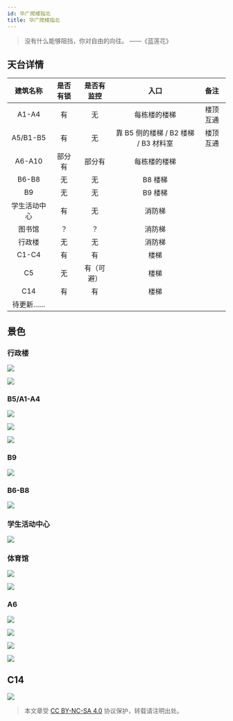 ```yaml
---
id: 华广爬楼指北
title: 华广爬楼指北
---
```


> 没有什么能够阻挡，你对自由的向往。 ——《蓝莲花》

## 天台详情

|   建筑名称   | 是否有锁 | 是否有监控 |                 入口                 |   备注   |
| :----------: | :------: | :--------: | :----------------------------------: | :------: |
|    A1-A4     |    有    |     无     |             每栋楼的楼梯             | 楼顶互通 |
|   A5/B1-B5   |    有    |     无     | 靠 B5 侧的楼梯 / B2 楼梯 / B3 材料室 | 楼顶互通 |
|    A6-A10    |  部分有  |   部分有   |             每栋楼的楼梯             |          |
|    B6-B8     |    无    |     无     |               B8 楼梯                |          |
|      B9      |    无    |     无     |               B9 楼梯                |          |
| 学生活动中心 |    有    |     无     |                消防梯                |          |
|    图书馆    |    ？    |     ？     |                消防梯                |          |
|    行政楼    |    无    |     无     |                消防梯                |          |
|    C1-C4     |    有    |     有     |             楼梯             |          |
|      C5      |    无    | 有（可避） |             楼梯             |          |
|      C14      |    有    | 有 |             楼梯             |          |
|   待更新……   |          |            |                                      |          |

## 景色

### 行政楼

![](https://cos.wiki-power.com/img/20200202212828.jpg)

![](https://cos.wiki-power.com/img/20200202212950.jpg)

### B5/A1-A4

![](https://cos.wiki-power.com/img/20200202212913.jpg)

![](https://cos.wiki-power.com/img/20210715143321.jpg)

![](https://cos.wiki-power.com/img/20210715143543.jpg)

### B9

![](https://cos.wiki-power.com/img/20200202212437.jpg)

### B6-B8

![](https://cos.wiki-power.com/img/20200202212548.jpg)

### 学生活动中心

![](https://cos.wiki-power.com/img/20200202212729.jpg)

### 体育馆

![](https://cos.wiki-power.com/img/20200202212844.jpg)

![](https://cos.wiki-power.com/img/20200202212751.jpg)

### A6

![](https://cos.wiki-power.com/img/20200202212934.jpg)

![](https://cos.wiki-power.com/img/20200202212629.jpg)

![](https://cos.wiki-power.com/img/20200202212810.jpg)

![](https://cos.wiki-power.com/img/20200202212652.jpg)

## C14

![](https://cos.wiki-power.com/img/20210715143523.jpg)

> 本文章受 [CC BY-NC-SA 4.0](https://creativecommons.org/licenses/by/4.0/deed.zh) 协议保护，转载请注明出处。


